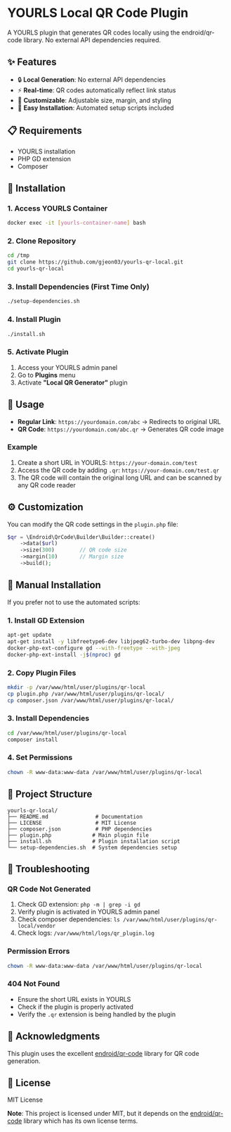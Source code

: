 # YOURLS Local QR Code Plugin

A YOURLS plugin that generates QR codes locally using the endroid/qr-code library. No external API dependencies required.

## ✨ Features

- 🔒 **Local Generation**: No external API dependencies
- ⚡ **Real-time**: QR codes automatically reflect link status
- 🎨 **Customizable**: Adjustable size, margin, and styling
- 🚀 **Easy Installation**: Automated setup scripts included

## 📋 Requirements

- YOURLS installation
- PHP GD extension
- Composer

## 🚀 Installation

### 1. Access YOURLS Container
```bash
docker exec -it [yourls-container-name] bash
```

### 2. Clone Repository
```bash
cd /tmp
git clone https://github.com/gjeon03/yourls-qr-local.git
cd yourls-qr-local
```

### 3. Install Dependencies (First Time Only)
```bash
./setup-dependencies.sh
```

### 4. Install Plugin
```bash
./install.sh
```

### 5. Activate Plugin
1. Access your YOURLS admin panel
2. Go to **Plugins** menu
3. Activate **"Local QR Generator"** plugin

## 📱 Usage

- **Regular Link**: `https://yourdomain.com/abc` → Redirects to original URL
- **QR Code**: `https://yourdomain.com/abc.qr` → Generates QR code image

### Example

1. Create a short URL in YOURLS: `https://your-domain.com/test`
2. Access the QR code by adding `.qr`: `https://your-domain.com/test.qr`
3. The QR code will contain the original long URL and can be scanned by any QR code reader

## ⚙️ Customization

You can modify the QR code settings in the `plugin.php` file:

```php
$qr = \Endroid\QrCode\Builder\Builder::create()
    ->data($url)
    ->size(300)        // QR code size
    ->margin(10)       // Margin size
    ->build();
```

## 🔧 Manual Installation

If you prefer not to use the automated scripts:

### 1. Install GD Extension
```bash
apt-get update
apt-get install -y libfreetype6-dev libjpeg62-turbo-dev libpng-dev
docker-php-ext-configure gd --with-freetype --with-jpeg
docker-php-ext-install -j$(nproc) gd
```

### 2. Copy Plugin Files
```bash
mkdir -p /var/www/html/user/plugins/qr-local
cp plugin.php /var/www/html/user/plugins/qr-local/
cp composer.json /var/www/html/user/plugins/qr-local/
```

### 3. Install Dependencies
```bash
cd /var/www/html/user/plugins/qr-local
composer install
```

### 4. Set Permissions
```bash
chown -R www-data:www-data /var/www/html/user/plugins/qr-local
```

## 📁 Project Structure

```
yourls-qr-local/
├── README.md               # Documentation
├── LICENSE                 # MIT License
├── composer.json           # PHP dependencies
├── plugin.php             # Main plugin file
├── install.sh             # Plugin installation script
└── setup-dependencies.sh  # System dependencies setup
```

## 🐛 Troubleshooting

### QR Code Not Generated
1. Check GD extension: `php -m | grep -i gd`
2. Verify plugin is activated in YOURLS admin panel
3. Check composer dependencies: `ls /var/www/html/user/plugins/qr-local/vendor`
4. Check logs: `/var/www/html/logs/qr_plugin.log`

### Permission Errors
```bash
chown -R www-data:www-data /var/www/html/user/plugins/qr-local
```

### 404 Not Found
- Ensure the short URL exists in YOURLS
- Check if the plugin is properly activated
- Verify the `.qr` extension is being handled by the plugin

## 🙏 Acknowledgments

This plugin uses the excellent [endroid/qr-code](https://github.com/endroid/qr-code) library for QR code generation.

## 📄 License

MIT License

**Note**: This project is licensed under MIT, but it depends on the [endroid/qr-code](https://github.com/endroid/qr-code) library which has its own license terms.
